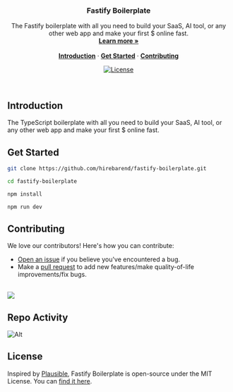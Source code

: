 <h3 align="center">Fastify Boilerplate</h3>

<p align="center">
    The Fastify boilerplate with all you need to build your SaaS, AI tool, or any other web app and make your first $ online fast.
    <br />
    <a href="#"><strong>Learn more »</strong></a>
    <br />
    <br />
    <a href="#introduction"><strong>Introduction</strong></a> ·
    <a href="#get-started"><strong>Get Started</strong></a> ·
    <a href="#contributing"><strong>Contributing</strong></a>
</p>

<p align="center">
  <a href="https://github.com/hirebarend/fastify-boilerplate/blob/main/LICENSE.md">
    <img src="https://img.shields.io/github/license/hirebarend/fastify-boilerplate?label=license&logo=github&color=f80&logoColor=fff" alt="License" />
  </a>
</p>

<br/>

## Introduction

The TypeScript boilerplate with all you need to build your SaaS, AI tool, or any other web app and make your first $ online fast.

## Get Started

```bash
git clone https://github.com/hirebarend/fastify-boilerplate.git

cd fastify-boilerplate

npm install

npm run dev
```

## Contributing

We love our contributors! Here's how you can contribute:

- [Open an issue](https://github.com/hirebarend/fastify-boilerplate/issues) if you believe you've encountered a bug.
- Make a [pull request](https://github.com/hirebarend/fastify-boilerplate/pull) to add new features/make quality-of-life improvements/fix bugs.

<br />

<a href="https://github.com/hirebarend/fastify-boilerplate/graphs/contributors">
  <img src="https://contrib.rocks/image?repo=hirebarend/fastify-boilerplate" />
</a>

## Repo Activity

![Alt](https://repobeats.axiom.co/api/embed/616bc192c7db2f2af8549094bc3a801da418e8a8.svg 'Repobeats analytics image')

## License

Inspired by [Plausible](https://plausible.io/), Fastify Boilerplate is open-source under the MIT License. You can [find it here](https://github.com/hirebarend/fastify-boilerplate/blob/main/LICENSE).
